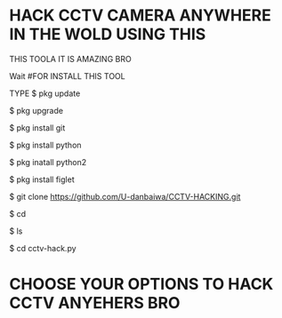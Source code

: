 # HACK CCTV CAMERA ANYWHERE IN THE WOLD USING THIS

THIS TOOLA IT IS AMAZING BRO

Wait
#FOR INSTALL THIS TOOL

TYPE
$ pkg update

$ pkg upgrade

$ pkg install git


$ pkg install python


$ pkg inatall python2


$ pkg install figlet


$ git clone https://github.com/U-danbaiwa/CCTV-HACKING.git


$ cd


$ ls


$ cd cctv-hack.py


# CHOOSE YOUR OPTIONS TO HACK CCTV ANYEHERS BRO
